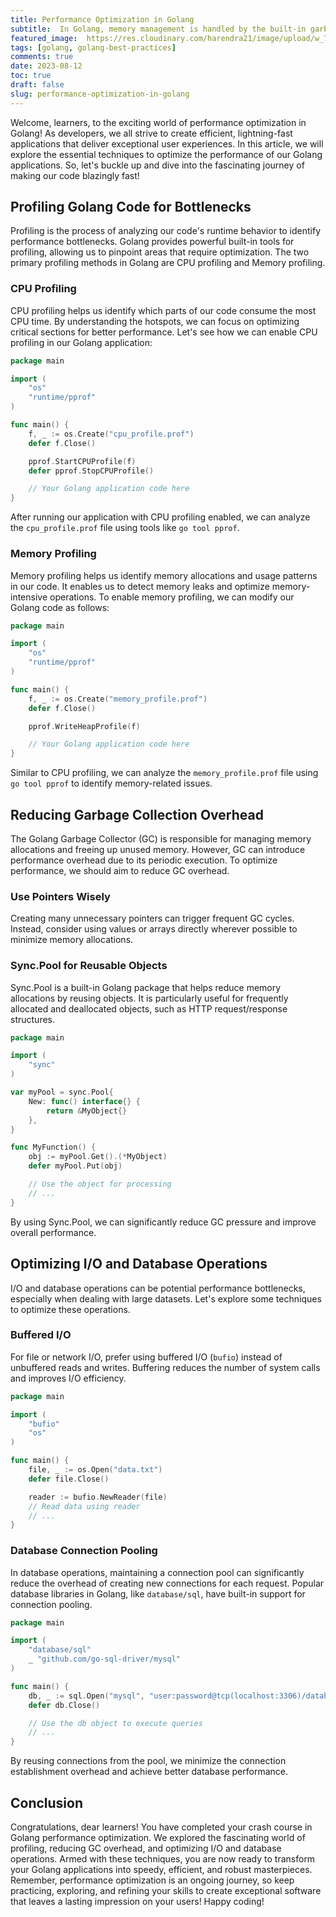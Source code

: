 ```yaml
---
title: Performance Optimization in Golang
subtitle:  In Golang, memory management is handled by the built-in garbage collector, which automates memory allocation and deallocation.
featured_image:  https://res.cloudinary.com/harendra21/image/upload/w_750/awesome-go-lang/Performance_Optimization_vhqc3b.png
tags: [golang, golang-best-practices]
comments: true
date: 2023-08-12
toc: true
draft: false
slug: performance-optimization-in-golang
---
```


Welcome, learners, to the exciting world of performance optimization in Golang! As developers, we all strive to create efficient, lightning-fast applications that deliver exceptional user experiences. In this article, we will explore the essential techniques to optimize the performance of our Golang applications. So, let's buckle up and dive into the fascinating journey of making our code blazingly fast!

## Profiling Golang Code for Bottlenecks

Profiling is the process of analyzing our code's runtime behavior to identify performance bottlenecks. Golang provides powerful built-in tools for profiling, allowing us to pinpoint areas that require optimization. The two primary profiling methods in Golang are CPU profiling and Memory profiling.

### CPU Profiling

CPU profiling helps us identify which parts of our code consume the most CPU time. By understanding the hotspots, we can focus on optimizing critical sections for better performance. Let's see how we can enable CPU profiling in our Golang application:

```go
package main

import (
	"os"
	"runtime/pprof"
)

func main() {
	f, _ := os.Create("cpu_profile.prof")
	defer f.Close()

	pprof.StartCPUProfile(f)
	defer pprof.StopCPUProfile()

	// Your Golang application code here
}
```

After running our application with CPU profiling enabled, we can analyze the `cpu_profile.prof` file using tools like `go tool pprof`.

### Memory Profiling

Memory profiling helps us identify memory allocations and usage patterns in our code. It enables us to detect memory leaks and optimize memory-intensive operations. To enable memory profiling, we can modify our Golang code as follows:

```go
package main

import (
	"os"
	"runtime/pprof"
)

func main() {
	f, _ := os.Create("memory_profile.prof")
	defer f.Close()

	pprof.WriteHeapProfile(f)

	// Your Golang application code here
}
```

Similar to CPU profiling, we can analyze the `memory_profile.prof` file using `go tool pprof` to identify memory-related issues.

## Reducing Garbage Collection Overhead

The Golang Garbage Collector (GC) is responsible for managing memory allocations and freeing up unused memory. However, GC can introduce performance overhead due to its periodic execution. To optimize performance, we should aim to reduce GC overhead.

### Use Pointers Wisely

Creating many unnecessary pointers can trigger frequent GC cycles. Instead, consider using values or arrays directly wherever possible to minimize memory allocations.

### Sync.Pool for Reusable Objects

Sync.Pool is a built-in Golang package that helps reduce memory allocations by reusing objects. It is particularly useful for frequently allocated and deallocated objects, such as HTTP request/response structures.

```go
package main

import (
	"sync"
)

var myPool = sync.Pool{
	New: func() interface{} {
		return &MyObject{}
	},
}

func MyFunction() {
	obj := myPool.Get().(*MyObject)
	defer myPool.Put(obj)

	// Use the object for processing
	// ...
}
```

By using Sync.Pool, we can significantly reduce GC pressure and improve overall performance.

## Optimizing I/O and Database Operations

I/O and database operations can be potential performance bottlenecks, especially when dealing with large datasets. Let's explore some techniques to optimize these operations.

### Buffered I/O

For file or network I/O, prefer using buffered I/O (`bufio`) instead of unbuffered reads and writes. Buffering reduces the number of system calls and improves I/O efficiency.

```go
package main

import (
	"bufio"
	"os"
)

func main() {
	file, _ := os.Open("data.txt")
	defer file.Close()

	reader := bufio.NewReader(file)
	// Read data using reader
	// ...
}
```

### Database Connection Pooling

In database operations, maintaining a connection pool can significantly reduce the overhead of creating new connections for each request. Popular database libraries in Golang, like `database/sql`, have built-in support for connection pooling.

```go
package main

import (
	"database/sql"
	_ "github.com/go-sql-driver/mysql"
)

func main() {
	db, _ := sql.Open("mysql", "user:password@tcp(localhost:3306)/database")
	defer db.Close()

	// Use the db object to execute queries
	// ...
}
```

By reusing connections from the pool, we minimize the connection establishment overhead and achieve better database performance.

## Conclusion

Congratulations, dear learners! You have completed your crash course in Golang performance optimization. We explored the fascinating world of profiling, reducing GC overhead, and optimizing I/O and database operations. Armed with these techniques, you are now ready to transform your Golang applications into speedy, efficient, and robust masterpieces. Remember, performance optimization is an ongoing journey, so keep practicing, exploring, and refining your skills to create exceptional software that leaves a lasting impression on your users! Happy coding!